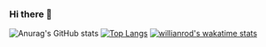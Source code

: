 ### Hi there 👋
![Anurag's GitHub stats](https://github-readme-stats.vercel.app/api?username=pluemthnn&theme=tokyonight&show_icons=true)   [![Top Langs](https://github-readme-stats.vercel.app/api/top-langs/?username=pluemthnn)](https://github.com/pluemthnn/github-readme-stats)
[![willianrod's wakatime stats](https://github-readme-stats.vercel.app/api/wakatime?username=pluemthnn)](https://github.com/anuraghazra/github-readme-stats)




